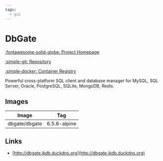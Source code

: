 ```yaml
---
tags:
  - gui
---
```

# DbGate

[:fontawesome-solid-globe: Project Homepage](https://dbgate.org/)

[:simple-git: Repository](https://github.com/dbgate/dbgate)

[:simple-docker: Container Registry](https://hub.docker.com/r/dbgate/dbgate)

Powerful cross-platform SQL client and database manager for MySQL, SQL Server, Oracle, PostgreSQL, SQLite, MongoDB, Redis.

## Images
| Image | Tag |
| --- | --- |
| dbgate/dbgate | 6.5.6-alpine |

## Links
- [http://dbgate.jkdb.duckdns.org](http://dbgate.jkdb.duckdns.org)

